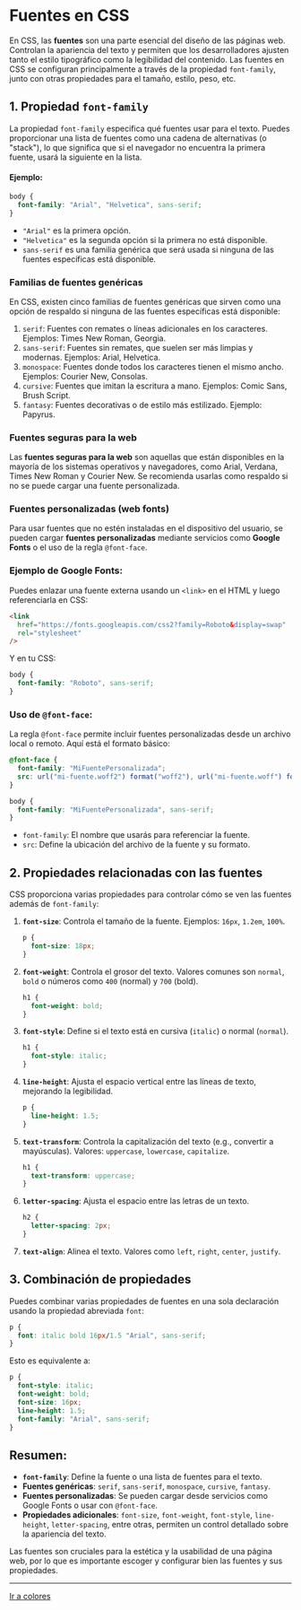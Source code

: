 # Fuentes en CSS

En CSS, las **fuentes** son una parte esencial del diseño de las páginas web. Controlan la apariencia del texto y permiten que los desarrolladores ajusten tanto el estilo tipográfico como la legibilidad del contenido. Las fuentes en CSS se configuran principalmente a través de la propiedad `font-family`, junto con otras propiedades para el tamaño, estilo, peso, etc.

## 1. Propiedad `font-family`
La propiedad `font-family` especifica qué fuentes usar para el texto. Puedes proporcionar una lista de fuentes como una cadena de alternativas (o "stack"), lo que significa que si el navegador no encuentra la primera fuente, usará la siguiente en la lista.

#### Ejemplo:
```css
body {
  font-family: "Arial", "Helvetica", sans-serif;
}
```

- `"Arial"` es la primera opción.
- `"Helvetica"` es la segunda opción si la primera no está disponible.
- `sans-serif` es una familia genérica que será usada si ninguna de las fuentes específicas está disponible.

### Familias de fuentes genéricas
En CSS, existen cinco familias de fuentes genéricas que sirven como una opción de respaldo si ninguna de las fuentes específicas está disponible:

1. `serif`: Fuentes con remates o líneas adicionales en los caracteres. Ejemplos: Times New Roman, Georgia.
2. `sans-serif`: Fuentes sin remates, que suelen ser más limpias y modernas. Ejemplos: Arial, Helvetica.
3. `monospace`: Fuentes donde todos los caracteres tienen el mismo ancho. Ejemplos: Courier New, Consolas.
4. `cursive`: Fuentes que imitan la escritura a mano. Ejemplos: Comic Sans, Brush Script.
5. `fantasy`: Fuentes decorativas o de estilo más estilizado. Ejemplo: Papyrus.

### Fuentes seguras para la web
Las **fuentes seguras para la web** son aquellas que están disponibles en la mayoría de los sistemas operativos y navegadores, como Arial, Verdana, Times New Roman y Courier New. Se recomienda usarlas como respaldo si no se puede cargar una fuente personalizada.

### Fuentes personalizadas (web fonts)
Para usar fuentes que no estén instaladas en el dispositivo del usuario, se pueden cargar **fuentes personalizadas** mediante servicios como **Google Fonts** o el uso de la regla `@font-face`.

### Ejemplo de Google Fonts:

Puedes enlazar una fuente externa usando un `<link>` en el HTML y luego referenciarla en CSS:
```html
<link
  href="https://fonts.googleapis.com/css2?family=Roboto&display=swap"
  rel="stylesheet"
/>
```

Y en tu CSS:
```css
body {
  font-family: "Roboto", sans-serif;
}
```

### Uso de `@font-face`:

La regla `@font-face` permite incluir fuentes personalizadas desde un archivo local o remoto. Aquí está el formato básico:

```css
@font-face {
  font-family: "MiFuentePersonalizada";
  src: url("mi-fuente.woff2") format("woff2"), url("mi-fuente.woff") format("woff");
}

body {
  font-family: "MiFuentePersonalizada", sans-serif;
}
```

- `font-family`: El nombre que usarás para referenciar la fuente.
- `src`: Define la ubicación del archivo de la fuente y su formato.

## 2. Propiedades relacionadas con las fuentes

CSS proporciona varias propiedades para controlar cómo se ven las fuentes además de `font-family`:

1. **`font-size`**: Controla el tamaño de la fuente. Ejemplos: `16px`, `1.2em`, `100%`.
   ```css
   p {
     font-size: 18px;
   }
   ```

2. **`font-weight`**: Controla el grosor del texto. Valores comunes son `normal`, `bold` o números como `400` (normal) y `700` (bold).
   ```css
   h1 {
     font-weight: bold;
   }
   ```

3. **`font-style`**: Define si el texto está en cursiva (`italic`) o normal (`normal`).
   ```css
   h1 {
     font-style: italic;
   }
   ```

4. **`line-height`**: Ajusta el espacio vertical entre las líneas de texto, mejorando la legibilidad.
   ```css
   p {
     line-height: 1.5;
   }
   ```

5. **`text-transform`**: Controla la capitalización del texto (e.g., convertir a mayúsculas). Valores: `uppercase`, `lowercase`, `capitalize`.
   ```css
   h1 {
     text-transform: uppercase;
   }
   ```

6. **`letter-spacing`**: Ajusta el espacio entre las letras de un texto.
   ```css
   h2 {
     letter-spacing: 2px;
   }
   ```

7. **`text-align`**: Alinea el texto. Valores como `left`, `right`, `center`, `justify`.

## 3. Combinación de propiedades

Puedes combinar varias propiedades de fuentes en una sola declaración usando la propiedad abreviada `font`:
```css
p {
  font: italic bold 16px/1.5 "Arial", sans-serif;
}
```

Esto es equivalente a:
```css
p {
  font-style: italic;
  font-weight: bold;
  font-size: 16px;
  line-height: 1.5;
  font-family: "Arial", sans-serif;
}
```

## Resumen:

- **`font-family`**: Define la fuente o una lista de fuentes para el texto.
- **Fuentes genéricas**: `serif`, `sans-serif`, `monospace`, `cursive`, `fantasy`.
- **Fuentes personalizadas**: Se pueden cargar desde servicios como Google Fonts o usar con `@font-face`.
- **Propiedades adicionales**: `font-size`, `font-weight`, `font-style`, `line-height`, `letter-spacing`, entre otras, permiten un control detallado sobre la apariencia del texto.

Las fuentes son cruciales para la estética y la usabilidad de una página web, por lo que es importante escoger y configurar bien las fuentes y sus propiedades.

---

[Ir a colores](04-colores.md)
